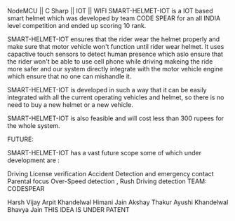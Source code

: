 NodeMCU || C Sharp || IOT || WIFI
SMART-HELMET-IOT is a IOT based smart helmet which was developed by team CODE SPEAR for an all INDIA level competition and ended up scoring 10 rank.

SMART-HELMET-IOT ensures that the rider wear the helmet properly and make sure that motor vehicle won't function until rider wear helmet. It uses capactive touch sensors to detect human presence which aslo ensure that the rider won't be able to use cell phone while driving makeing the ride more safer and our system directly integrate with the motor vehicle engine which ensure that no one can mishandle it.

SMART-HELMET-IOT is developed in such a way that it can be easily integrated with all the current operating vehicles and helmet, so there is no need to buy a new helmet or a new vehicle.

SMART-HELMET-IOT is also feasible and will cost less than 300 rupees for the whole system.

FUTURE:

SMART-HELMET-IOT has a vast future scope some of which under development are :

Driving License verification
Accident Detection and emergency contact
Parental focus Over-Speed detection , Rush Driving detection
TEAM: CODESPEAR

Harsh Vijay
Arpit Khandelwal
Himani Jain
Akshay Thakur
Ayushi Khandelwal
Bhavya Jain
THIS IDEA IS UNDER PATENT
